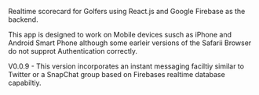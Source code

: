 Realtime scorecard for Golfers using React.js and Google Firebase as the backend.

This app is designed to work on Mobile devices susch as iPhone and Android Smart Phone although some earleir versions of the Safarii Browser do not supprot Authentication correctly.

V0.0.9 - This version incorporates an instant messaging faciltiy similar to Twitter or a SnapChat group based on Firebases realtime database capabiltiy.
